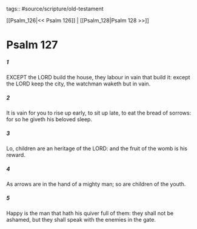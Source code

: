tags:: #source/scripture/old-testament

[[Psalm_126|<< Psalm 126]] | [[Psalm_128|Psalm 128 >>]]

# Psalm 127

##### 1

EXCEPT the LORD build the house, they labour in vain that build it: except the LORD keep the city, the watchman waketh but in vain.

##### 2

It is vain for you to rise up early, to sit up late, to eat the bread of sorrows: for so he giveth his beloved sleep.

##### 3

Lo, children are an heritage of the LORD: and the fruit of the womb is his reward.

##### 4

As arrows are in the hand of a mighty man; so are children of the youth.

##### 5

Happy is the man that hath his quiver full of them: they shall not be ashamed, but they shall speak with the enemies in the gate.

